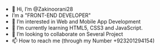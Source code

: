 - 👋 Hi, I’m @Zakinoorani28
- I’m a "FRONT-END DEVELOPER"
- 👀 I’m interested in Web and Mobile App Development
- 🌱 I’m currently learning HTML5, CSS3 and JavaScript.
- 💞️ I’m looking to collaborate on Several Project
- 📫 How to reach me (through my Number +923201294154)

<!---
Zakinoorani28/Zakinoorani28 is a ✨ special ✨ repository because its `README.md` (this file) appears on your GitHub profile.
You can click the Preview link to take a look at your changes.
--->
